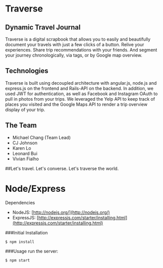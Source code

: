 # Traverse
## Dynamic Travel Journal
Traverse is a digital scrapbook that allows you to easily and beautifully document your travels with just a few clicks of a button. Relive your experiences. Share trip recommendations with your friends. And segment your journey chronologically, via tags, or by Google map overview.

## Technologies
Traverse is built using decoupled architecture with angular.js, node.js and express.js on the frontend and Rails-API on the backend. In addition, we used JWT for authentication, as well as Facebook and Instagram OAuth to pull in photos from your trips. We leveraged the Yelp API to keep track of places you visited and the Google Maps API to render a trip overview display of your trip.

## The Team
- Michael Chang (Team Lead)
- CJ Johnson 
- Karen Lo 
- Leonard Bui
- Vivian Fialho

##Let's travel. Let's converse. Let's traverse the world. 

# Node/Express

 Dependencies

 - NodeJS: [http://nodejs.org/](http://nodejs.org/)
 - ExpressJS: [http://expressjs.com/starter/installing.html](http://expressjs.com/starter/installing.html)


 ###Initial Installation
 ```
 $ npm install
 ```

 ###Usage
 run the server:
 ```
 $ npm start
 ```
